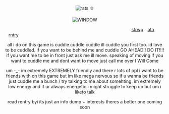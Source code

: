 


<p align="center"> <img src= "https://komarev.com/ghpvc/?username=partiesareforlosers&color=9DC94B&label=my+lab+subjects" alt="rats" /> 🫑

<p align="center"> <img src= "https://i.postimg.cc/jd0Gf35W/IMG-9729.png" alt="WINDOW">

⠀⠀⠀⠀⠀⠀⠀⠀⠀⠀⠀⠀⠀⠀⠀⠀⠀⠀⠀⠀⠀⠀⠀⠀⠀⠀⠀⠀⠀⠀⠀⠀⠀⠀⠀⠀⠀⠀⠀[strwp](https://ritsusakumaa.straw.page/)⠀ [ata](https://partiesareforlosers.atabook.org/) ⠀[rntry](https://rentry.co/partiessuck)
<p align="center">
    
<p align="center"> all i do on this game is cuddle cuddle cuddle ill cuddle you first too. id love to be cuddled. if you want to be behind me and cuddle GO AHEAD!! DO IT!!!! if you want me to be in front just ask me ill move. speaking of moving if you want to cuddle me and dont want to move just call me over I Will Come
    
<p align="center"> um -_- im extremely EXTREMELY friendly and there r lots of ppl i want to be friends with on this game but im like mega nervous so if u wanna be friends just cuddle me a bunch / try talking to me about somehting. im extremely low energy and if ur always energetic i might struggle to keep up but um i liketo talk

<p align="center"> read rentry byi its just an info dump + interests theres a better one coming soon
